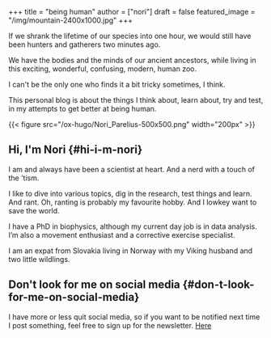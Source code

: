 +++
title = "being human"
author = ["nori"]
draft = false
featured_image = "/img/mountain-2400x1000.jpg"
+++

If we shrank the lifetime of our species into one hour, we would still have been hunters and gatherers two minutes ago.

We have the bodies and the minds of our ancient ancestors, while living in this exciting, wonderful, confusing, modern, human zoo.

I can't be the only one who finds it a bit tricky sometimes, I think.

This personal blog is about the things I think about, learn about, try and test, in my attempts to get better at being human.

{{< figure src="/ox-hugo/Nori_Parelius-500x500.png" width="200px" >}}


## Hi, I'm Nori {#hi-i-m-nori}

I am and always have been a scientist at heart. And a nerd with a touch of the ’tism.

I like to dive into various topics, dig in the research, test things and learn. And rant. Oh, ranting is probably my favourite hobby. And I lowkey want to save the world.

I have a PhD in biophysics, although my current day job is in data analysis. I’m also a movement enthusiast and a corrective exercise specialist.

I am an expat from Slovakia living in Norway with my Viking husband and two little wildlings.


## Don't look for me on social media {#don-t-look-for-me-on-social-media}

I have more or less quit social media, so if you want to be notified next time I post something, feel free to sign up for the newsletter. [Here](https://dashboard.mailerlite.com/forms/370167/82934069710554625/share)
